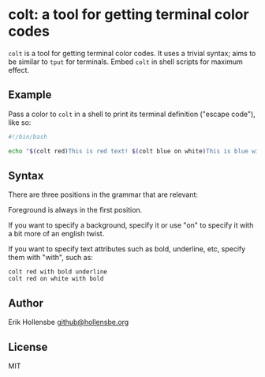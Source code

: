 # colt: a tool for getting terminal color codes

`colt` is a tool for getting terminal color codes. It uses a trivial syntax; aims to be similar to `tput` for terminals. Embed `colt` in shell scripts for maximum effect.

## Example

Pass a color to `colt` in a shell to print its terminal definition ("escape code"), like so:

```bash
#!/bin/bash

echo "$(colt red)This is red text! $(colt blue on white)This is blue with a white background!"
```

## Syntax

There are three positions in the grammar that are relevant:

Foreground is always in the first position.

If you want to specify a background, specify it or use "on" to specify it with
a bit more of an english twist.

If you want to specify text attributes such as bold, underline, etc, specify them with "with", such as:

```
colt red with bold underline
colt red on white with bold
```

## Author

Erik Hollensbe <github@hollensbe.org>

## License

MIT
